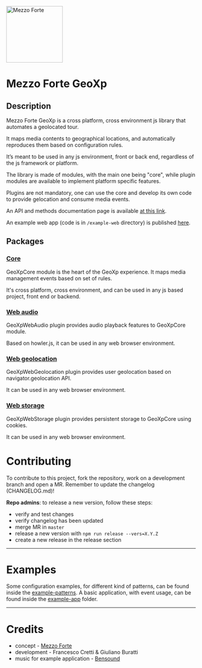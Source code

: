 [<img src="https://mezzoforte.design/img/logo_beige.svg" alt="Mezzo Forte" width="150"/>](https://mezzoforte.design/)

# **Mezzo Forte GeoXp**

## **Description**

Mezzo Forte GeoXp is a cross platform, cross environment js library that automates a geolocated tour.

It maps media contents to geographical locations, and automatically reproduces them based on configuration rules.

It’s meant to be used in any js environment, front or back end, regardless of the js framework or platform.

The library is made of modules, with the main one being "core", while plugin modules are available to implement platform specific features.

Plugins are not mandatory, one can use the core and develop its own code to provide gelocation and consume media events.

An API and methods documentation page is available [at this link](https://mezzo-forte.gitlab.io/mezzoforte-geoxp).

An example web app (code is in `/example-web` directory) is published [here](https://geoxp.netlify.app/).

## **Packages**
### [**Core**](./packages/core)
GeoXpCore module is the heart of the GeoXp experience. It maps media management events based on set of rules.

It's cross platform, cross environment, and can be used in any js based project, front end or backend.

### [**Web audio**](./packages/web-audio)
GeoXpWebAudio plugin provides audio playback features to GeoXpCore module.

Based on howler.js, it can be used in any web browser environment.

### [**Web geolocation**](./packages/web-geolocation)
GeoXpWebGeolocation plugin provides user geolocation based on navigator.geolocation API.

It can be used in any web browser environment.

### [**Web storage**](./packages/web-storage)
GeoXpWebStorage plugin provides persistent storage to GeoXpCore using cookies.

It can be used in any web browser environment.

# Contributing

To contribute to this project, fork the repository, work on a development branch and open a MR.
Remember to update the changelog (CHANGELOG.md)!

**Repo admins**: to release a new version, follow these steps:
* verify and test changes
* verify changelog has been updated
* merge MR in `master`
* release a new version with `npm run release --vers=X.Y.Z`
* create a new release in the release section


***

# <a name="examples"></a> Examples
Some configuration examples, for different kind of patterns, can be found inside the [example-patterns](https://gitlab.com/mezzo-forte/mezzoforte-geoxp/-/tree/master/example-patterns).
A basic application, with event usage, can be found inside the [example-app](https://gitlab.com/mezzo-forte/mezzoforte-geoxp/-/tree/master/example-app) folder.

***

# <a name="credits"></a> Credits
* concept - [Mezzo Forte](https://mezzoforte.design/?lang=en)
* development - Francesco Cretti & Giuliano Buratti
* music for example application - [Bensound](https://www.bensound.com)

